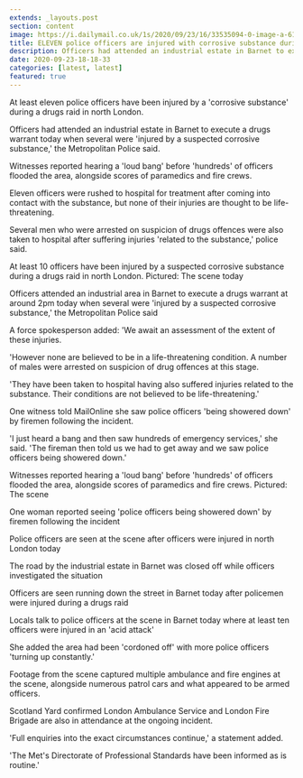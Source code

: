 ```yaml
---
extends: _layouts.post
section: content
image: https://i.dailymail.co.uk/1s/2020/09/23/16/33535094-0-image-a-61_1600876621179.jpg 
title: ELEVEN police officers are injured with corrosive substance during drugs raid in north London  
description: Officers had attended an industrial estate in Barnet to execute a drugs warrant today when several  were injured by a suspected corrosive substance. 
date: 2020-09-23-18-18-33 
categories: [latest, latest] 
featured: true 
--- 
```

At least eleven police officers have been injured by a 'corrosive substance' during a drugs raid in north London.  

Officers had attended an industrial estate in Barnet to execute a drugs warrant today when several were 'injured by a suspected corrosive substance,' the Metropolitan Police said.

Witnesses reported hearing a 'loud bang' before 'hundreds' of officers flooded the area, alongside scores of paramedics and fire crews.

Eleven officers were rushed to hospital for treatment after coming into contact with the substance, but none of their injuries are thought to be life-threatening.   

Several men who were arrested on suspicion of drugs offences were also taken to hospital after suffering injuries 'related to the substance,' police said. 

At least 10 officers have been injured by a suspected corrosive substance during a drugs raid in north London. Pictured: The scene today

Officers attended an industrial area in Barnet to execute a drugs warrant at around 2pm today when several were 'injured by a suspected corrosive substance,' the Metropolitan Police said



A force spokesperson added: 'We await an assessment of the extent of these injuries.

'However none are believed to be in a life-threatening condition. A number of males were arrested on suspicion of drug offences at this stage.

'They have been taken to hospital having also suffered injuries related to the substance. Their conditions are not believed to be life-threatening.'  

One witness told MailOnline she saw police officers 'being showered down' by firemen following the incident.

'I just heard a bang and then saw hundreds of emergency services,' she said. 'The fireman then told us we had to get away and we saw police officers being showered down.'

Witnesses reported hearing a 'loud bang' before 'hundreds' of officers flooded the area, alongside scores of paramedics and fire crews. Pictured: The scene

One woman reported seeing 'police officers being showered down' by firemen following the incident

Police officers are seen at the scene after officers were injured in north London today

The road by the industrial estate in Barnet was closed off while officers investigated the situation

Officers are seen running down the street in Barnet today after policemen were injured during a drugs raid 

Locals talk to police officers at the scene in Barnet today where at least ten officers were injured in an 'acid attack'

She added the area had been 'cordoned off' with more police officers 'turning up constantly.'  

Footage from the scene captured multiple ambulance and fire engines at the scene, alongside numerous patrol cars and what appeared to be armed officers. 

Scotland Yard confirmed London Ambulance Service and London Fire Brigade are also in attendance at the ongoing incident.

'Full enquiries into the exact circumstances continue,' a statement added. 

'The Met's Directorate of Professional Standards have been informed as is routine.'

